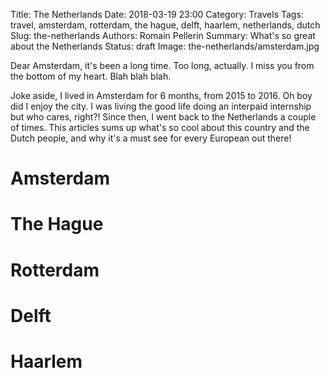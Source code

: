 Title: The Netherlands
Date: 2018-03-19 23:00
Category: Travels
Tags: travel, amsterdam, rotterdam, the hague, delft, haarlem, netherlands, dutch
Slug: the-netherlands
Authors: Romain Pellerin
Summary: What's so great about the Netherlands
Status: draft
Image: the-netherlands/amsterdam.jpg

Dear Amsterdam, it's been a long time. Too long, actually. I miss you from the bottom of my heart. Blah blah blah.

Joke aside, I lived in Amsterdam for 6 months, from 2015 to 2016. Oh boy did I enjoy the city. I was living the good life doing an interpaid internship but who cares, right?! Since then, I went back to the Netherlands a couple of times. This articles sums up what's so cool about this country and the Dutch people, and why it's a must see for every European out there!

# Amsterdam

# The Hague

# Rotterdam

# Delft

# Haarlem


